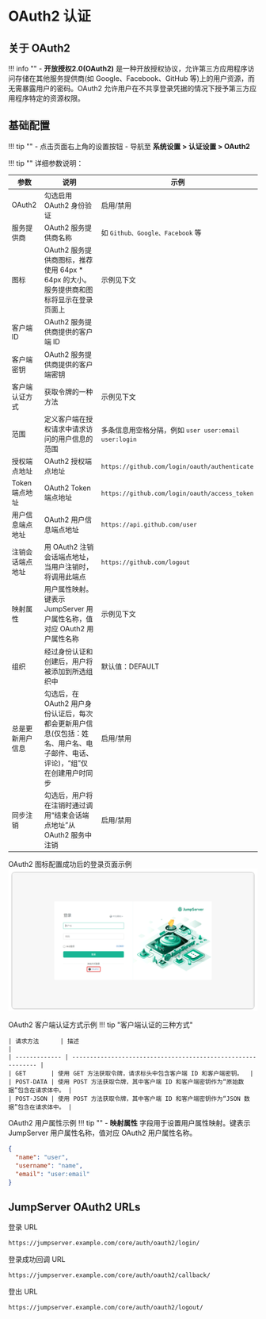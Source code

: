 # OAuth2 认证

## 关于 OAuth2

!!! info ""
    - **开放授权2.0(OAuth2)** 是一种开放授权协议，允许第三方应用程序访问存储在其他服务提供商(如 Google、Facebook、GitHub 等)上的用户资源，而无需暴露用户的密码。OAuth2 允许用户在不共享登录凭据的情况下授予第三方应用程序特定的资源权限。

## 基础配置

!!! tip ""
    - 点击页面右上角的设置按钮
    - 导航至 **系统设置 > 认证设置 > OAuth2**

!!! tip ""
    详细参数说明：

| 参数 | 说明 | 示例 |
|------|------|------|
| OAuth2 | 勾选启用 OAuth2 身份验证 | 启用/禁用 |
| 服务提供商 |  OAuth2 服务提供商名称 | 如 `Github、Google、Facebook` 等 |
| 图标 | OAuth2 服务提供商图标，推荐使用 64px * 64px 的大小。服务提供商和图标将显示在登录页面上 | 示例见下文 |
| 客户端 ID | OAuth2 服务提供商提供的客户端 ID |   |
| 客户端密钥 | OAuth2 服务提供商提供的客户端密钥 |  |
| 客户端认证方式 | 获取令牌的一种方法 | 示例见下文 |
| 范围 | 定义客户端在授权请求中请求访问的用户信息的范围 | 多条信息用空格分隔，例如 `user user:email user:login` |
| 授权端点地址 | OAuth2 授权端点地址 | `https://github.com/login/oauth/authenticate` |
| Token 端点地址 | OAuth2 Token 端点地址 | `https://github.com/login/oauth/access_token` |
| 用户信息端点地址 | OAuth2 用户信息端点地址 | `https://api.github.com/user` |
| 注销会话端点地址 | 用 OAuth2 注销会话端点地址，当用户注销时，将调用此端点 | `https://github.com/logout` |
| 映射属性 | 用户属性映射。键表示 JumpServer 用户属性名称，值对应 OAuth2 用户属性名称 | 示例见下文 |
| 组织 | 经过身份认证和创建后，用户将被添加到所选组织中 | 默认值：DEFAULT |
| 总是更新用户信息 | 勾选后，在 OAuth2 用户身份认证后，每次都会更新用户信息(仅包括：姓名、用户名、电子邮件、电话、评论)，“组”仅在创建用户时同步 | 启用/禁用 |
| 同步注销 | 勾选后，用户将在注销时通过调用“结束会话端点地址”从 OAuth2 服务中注销 | 启用/禁用 |

OAuth2 图标配置成功后的登录页面示例
![OAuth2图1](../../../../img/V4_OAuth2_1.png)

OAuth2 客户端认证方式示例
!!! tip "客户端认证的三种方式"

    | 请求方法      | 描述                                                         |
    | ------------- | ------------------------------------------------------------ |
    | GET       | 使用 GET 方法获取令牌，请求标头中包含客户端 ID 和客户端密钥。  |
    | POST-DATA | 使用 POST 方法获取令牌，其中客户端 ID 和客户端密钥作为“原始数据”包含在请求体中。 |
    | POST-JSON | 使用 POST 方法获取令牌，其中客户端 ID 和客户端密钥作为“JSON 数据”包含在请求体中。 |

OAuth2 用户属性示例
!!! tip ""
    -  **映射属性** 字段用于设置用户属性映射。键表示 JumpServer 用户属性名称，值对应 OAuth2 用户属性名称。

```json
{
  "name": "user",
  "username": "name",
  "email": "user:email"
}
```

## JumpServer OAuth2 URLs
登录 URL
```bash
https://jumpserver.example.com/core/auth/oauth2/login/
```
登录成功回调 URL
```bash
https://jumpserver.example.com/core/auth/oauth2/callback/
```
登出 URL
```bash
https://jumpserver.example.com/core/auth/oauth2/logout/
```